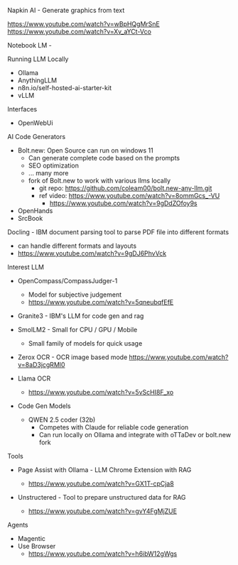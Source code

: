 Napkin AI - Generate graphics from text

https://www.youtube.com/watch?v=wBpHQgMrSnE
https://www.youtube.com/watch?v=Xv_aYCt-Vco


Notebook LM - 

Running LLM Locally
- Ollama
- AnythingLLM
- n8n.io/self-hosted-ai-starter-kit
- vLLM

Interfaces
- OpenWebUi


AI Code Generators
- Bolt.new: Open Source can run on windows 11
  - Can generate complete code based on the prompts
  - SEO optimization
  - ... many more
  - fork of Bolt.new to work with various llms locally
    - git repo: https://github.com/coleam00/bolt.new-any-llm.git
    - ref video: https://www.youtube.com/watch?v=8ommGcs_-VU
      - https://www.youtube.com/watch?v=9gDdZOfoy9s
- OpenHands
- SrcBook

Docling - IBM document parsing tool to parse PDF file into different formats
  - can handle different formats and layouts
  - https://www.youtube.com/watch?v=9gDJ6PhvVck

Interest LLM
- OpenCompass/CompassJudger-1
  - Model for subjective judgement
  - https://www.youtube.com/watch?v=5qneubqfEfE

- Granite3 - IBM's LLM for code gen and rag

- SmolLM2 - Small for CPU / GPU / Mobile
  - Small family of models for quick usage

- Zerox OCR - OCR image based mode
  https://www.youtube.com/watch?v=8aD3jcgRMl0

- Llama OCR 
  - https://www.youtube.com/watch?v=5vScHI8F_xo

- Code Gen Models
  - QWEN 2.5 coder (32b)
    - Competes with Claude for reliable code generation
    - Can run locally on Ollama and integrate with oTTaDev or bolt.new fork



Tools

- Page Assist with Ollama - LLM Chrome Extension with RAG
  - https://www.youtube.com/watch?v=GX1T-cpCja8

- Unstructered - Tool to prepare unstructured data for RAG
  - https://www.youtube.com/watch?v=gvY4FgMjZUE


Agents

- Magentic
- Use Browser
  - https://www.youtube.com/watch?v=h6ibW12gWgs